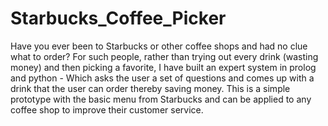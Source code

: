 # Starbucks_Coffee_Picker
Have you ever been to Starbucks or other coffee shops and had no clue what to order?  For such people, rather than trying out every drink (wasting money) and then picking a favorite, I have built an expert system in prolog and python - Which asks the user a set of questions and comes up with a drink that the user can order thereby saving money.  This is a simple prototype with the basic menu from Starbucks and can be applied to any coffee shop to improve their customer service.
